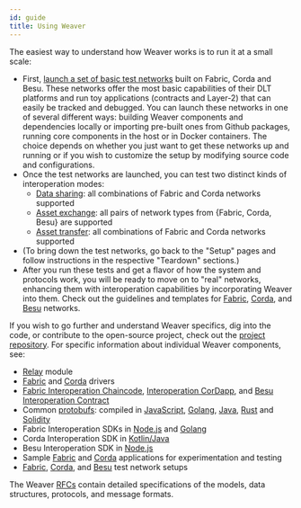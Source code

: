 ```yaml
---
id: guide
title: Using Weaver
---
```


<!--
 Copyright IBM Corp. All Rights Reserved.

 SPDX-License-Identifier: CC-BY-4.0
 -->

The easiest way to understand how Weaver works is to run it at a small scale:
- First, [launch a set of basic test networks](./test-network/overview.md) built on Fabric, Corda and Besu. These networks offer the most basic capabilities of their DLT platforms and run toy applications (contracts and Layer-2) that can easily be tracked and debugged. You can launch these networks in one of several different ways: building Weaver components and dependencies locally or importing pre-built ones from Github packages, running core components in the host or in Docker containers. The choice depends on whether you just want to get these networks up and running or if you wish to customize the setup by modifying source code and configurations.
- Once the test networks are launched, you can test two distinct kinds of interoperation modes:
  * [Data sharing](./interop/data-sharing.md): all combinations of Fabric and Corda networks supported
  * [Asset exchange](./interop/asset-exchange/overview.md): all pairs of network types from {Fabric, Corda, Besu} are supported
  * [Asset transfer](./interop/asset-transfer.md): all combinations of Fabric and Corda networks supported
- (To bring down the test networks, go back to the "Setup" pages and follow instructions in the respective "Teardown" sections.)
- After you run these tests and get a flavor of how the system and protocols work, you will be ready to move on to "real" networks, enhancing them with interoperation capabilities by incorporating Weaver into them. Check out the guidelines and templates for [Fabric](./enabling-weaver-network/fabric.md), [Corda](./enabling-weaver-network/corda.md), and [Besu](./enabling-weaver-network/besu.md) networks.

If you wish to go further and understand Weaver specifics, dig into the code, or contribute to the open-source project, check out the [project repository](https://github.com/hyperledger-labs/weaver-dlt-interoperability). For specific information about individual Weaver components, see:
- [Relay](https://github.com/hyperledger/cacti/blob/main/weaver/core/relay/README.md) module
- [Fabric](https://github.com/hyperledger/cacti/blob/main/weaver/core/drivers/fabric-driver/readme.md) and [Corda](https://github.com/hyperledger/cacti/blob/main/weaver/core/drivers/corda-driver/README.md) drivers
- [Fabric Interoperation Chaincode](https://github.com/hyperledger/cacti/blob/main/weaver/core/network/fabric-interop-cc/README.md), [Interoperation CorDapp](https://github.com/hyperledger/cacti/blob/main/weaver/core/network/corda-interop-app/README.md), and [Besu Interoperation Contract](https://github.com/hyperledger/cacti/blob/main/weaver/core/network/besu/README.md)
- Common [protobufs](https://github.com/hyperledger/cacti/tree/main/weaver/common/protos): compiled in [JavaScript](https://github.com/hyperledger/cacti/blob/main/weaver/common/protos-js/README.md), [Golang](https://github.com/hyperledger/cacti/blob/main/weaver/common/protos-go/README.md), [Java](https://github.com/hyperledger/cacti/blob/main/weaver/common/protos-java-kt/README.md), [Rust](https://github.com/hyperledger/cacti/blob/main/weaver/common/protos-rs/README.md) and [Solidity](https://github.com/hyperledger/cacti/blob/main/weaver/common/protos-sol/README.md)
- Fabric Interoperation SDKs in [Node.js](https://github.com/hyperledger/cacti/blob/main/weaver/sdks/fabric/interoperation-node-sdk/README.md) and [Golang](https://github.com/hyperledger/cacti/blob/main/weaver/sdks/fabric/go-sdk/readme.md)
- Corda Interoperation SDK in [Kotlin/Java](https://github.com/hyperledger/cacti/blob/main/weaver/sdks/corda/README.md) 
- Besu Interoperation SDK in [Node.js](https://github.com/hyperledger/cacti/blob/main/weaver/sdks/besu/interoperation-node-sdk/README.md) 
- Sample [Fabric](https://github.com/hyperledger/cacti/tree/main/weaver/samples/fabric) and [Corda](https://github.com/hyperledger/cacti/tree/main/weaver/samples/corda) applications for experimentation and testing
- [Fabric](https://github.com/hyperledger/cacti/blob/main/weaver/tests/network-setups/fabric/dev/README.md), [Corda](https://github.com/hyperledger/cacti/blob/main/weaver/tests/network-setups/corda/README.md), and [Besu](https://github.com/hyperledger/cacti/blob/main/weaver/tests/network-setups/besu/README.md) test network setups

The Weaver [RFCs](https://github.com/hyperledger/cacti/blob/main/weaver/rfcs/README.md) contain detailed specifications of the models, data structures, protocols, and message formats.
